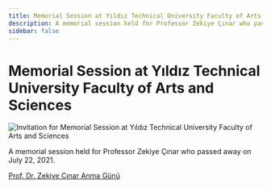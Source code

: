 ```yaml
---
title: Memorial Session at Yıldız Technical University Faculty of Arts and Sciences
description: A memorial session held for Professor Zekiye Çınar who passed away on July 22, 2021.
sidebar: false
---
```


# Memorial Session at Yıldız Technical University Faculty of Arts and Sciences

![Invitation for Memorial Session at Yıldız Technical University Faculty of Arts and Sciences](/images/2022-09-22-fen-edebiyat-fakultesinde-anma-programi.webp)

A memorial session held for Professor Zekiye Çınar who passed away on July 22, 2021.

[Prof. Dr. Zekiye Çınar Anma Günü](https://kml.yildiz.edu.tr/haberler/136/Prof.%20Dr.%20Zekiye%20%C3%87%C4%B1nar%20Anma%20G%C3%BCn%C3%BC)

